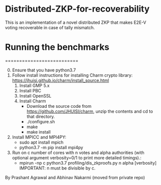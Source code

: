 # Distributed-ZKP-for-recoverability
This is an implementation of a novel distributed ZKP that makes E2E-V voting recoverable in case of tally mismatch.

# Running the benchmarks #
==========================

0. Ensure that you have python3.7
1. Follow install instructions for installing Charm crypto library: https://jhuisi.github.io/charm/install_source.html 
   1. Install GMP 5.x
   2. Install PBC
   3. Install OpenSSL
   4. Install Charm
      - Download the source code from https://github.com/JHUISI/charm, unzip the contents and cd to that directory.
      - ./configure.sh
      - make
      - make install
2. Install MPICC and MPI4PY:
   - sudo apt install mpich
   - python3.7 -m pip install mpi4py
3. Run on c number of cores with n votes and alpha authorities (with optional argument verbosity=0/1 to print more detailed timings).:
   - mpirun -np c python3.7 profiling/dis_zkproofs.py n alpha [verbosity]
   IMPORTANT: n must be divisible by c.

By Prashant Agrawal and Abhinav Nakarmi (moved from private repo)
